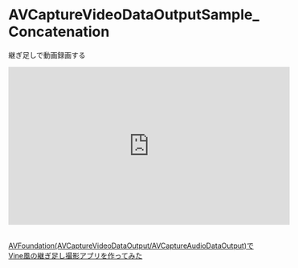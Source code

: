 # AVCaptureVideoDataOutputSample_Concatenation
継ぎ足しで動画録画する


<iframe width="560" height="315" src="https://www.youtube.com/embed/qpcXGGEBCgE" frameborder="0" allowfullscreen></iframe>

<br>[AVFoundation(AVCaptureVideoDataOutput/AVCaptureAudioDataOutput)でVine風の継ぎ足し撮影アプリを作ってみた](http://dev.classmethod.jp/smartphone/ios-avfoundation-avcapturevideodataoutput-avcaptureaudiodataoutput-vine/)

